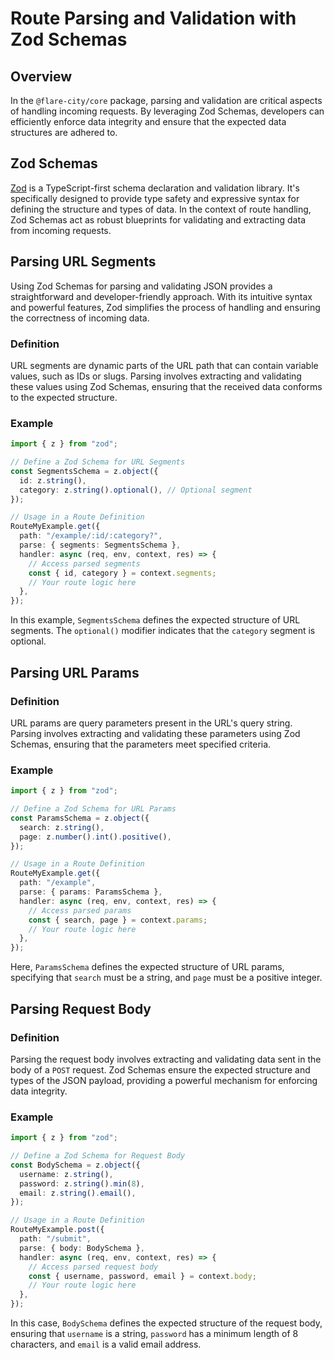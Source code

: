 # Route Parsing and Validation with Zod Schemas

## Overview

In the `@flare-city/core` package, parsing and validation are critical aspects of handling incoming requests. By leveraging Zod Schemas, developers can efficiently enforce data integrity and ensure that the expected data structures are adhered to.

## Zod Schemas

[Zod](https://github.com/colinhacks/zod) is a TypeScript-first schema declaration and validation library. It's specifically designed to provide type safety and expressive syntax for defining the structure and types of data. In the context of route handling, Zod Schemas act as robust blueprints for validating and extracting data from incoming requests.

## Parsing URL Segments

Using Zod Schemas for parsing and validating JSON provides a straightforward and developer-friendly approach. With its intuitive syntax and powerful features, Zod simplifies the process of handling and ensuring the correctness of incoming data.

### Definition

URL segments are dynamic parts of the URL path that can contain variable values, such as IDs or slugs. Parsing involves extracting and validating these values using Zod Schemas, ensuring that the received data conforms to the expected structure.

### Example

```typescript
import { z } from "zod";

// Define a Zod Schema for URL Segments
const SegmentsSchema = z.object({
  id: z.string(),
  category: z.string().optional(), // Optional segment
});

// Usage in a Route Definition
RouteMyExample.get({
  path: "/example/:id/:category?",
  parse: { segments: SegmentsSchema },
  handler: async (req, env, context, res) => {
    // Access parsed segments
    const { id, category } = context.segments;
    // Your route logic here
  },
});
```

In this example, `SegmentsSchema` defines the expected structure of URL segments. The `optional()` modifier indicates that the `category` segment is optional.

## Parsing URL Params

### Definition

URL params are query parameters present in the URL's query string. Parsing involves extracting and validating these parameters using Zod Schemas, ensuring that the parameters meet specified criteria.

### Example

```typescript
import { z } from "zod";

// Define a Zod Schema for URL Params
const ParamsSchema = z.object({
  search: z.string(),
  page: z.number().int().positive(),
});

// Usage in a Route Definition
RouteMyExample.get({
  path: "/example",
  parse: { params: ParamsSchema },
  handler: async (req, env, context, res) => {
    // Access parsed params
    const { search, page } = context.params;
    // Your route logic here
  },
});
```

Here, `ParamsSchema` defines the expected structure of URL params, specifying that `search` must be a string, and `page` must be a positive integer.

## Parsing Request Body

### Definition

Parsing the request body involves extracting and validating data sent in the body of a `POST` request. Zod Schemas ensure the expected structure and types of the JSON payload, providing a powerful mechanism for enforcing data integrity.

### Example

```typescript
import { z } from "zod";

// Define a Zod Schema for Request Body
const BodySchema = z.object({
  username: z.string(),
  password: z.string().min(8),
  email: z.string().email(),
});

// Usage in a Route Definition
RouteMyExample.post({
  path: "/submit",
  parse: { body: BodySchema },
  handler: async (req, env, context, res) => {
    // Access parsed request body
    const { username, password, email } = context.body;
    // Your route logic here
  },
});
```

In this case, `BodySchema` defines the expected structure of the request body, ensuring that `username` is a string, `password` has a minimum length of 8 characters, and `email` is a valid email address.
